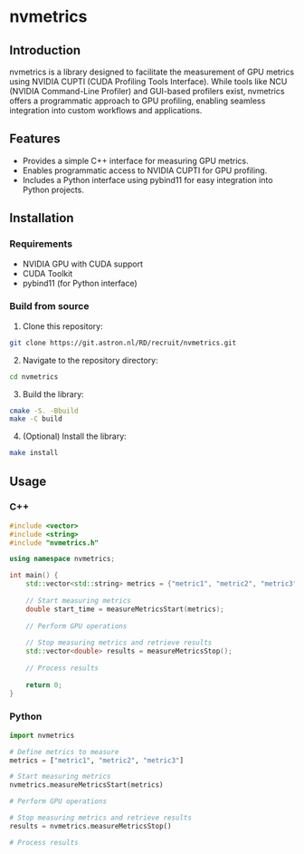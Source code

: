 # nvmetrics
## Introduction
nvmetrics is a library designed to facilitate the measurement of GPU metrics using NVIDIA CUPTI (CUDA Profiling Tools Interface). While tools like NCU (NVIDIA Command-Line Profiler) and GUI-based profilers exist, nvmetrics offers a programmatic approach to GPU profiling, enabling seamless integration into custom workflows and applications.

## Features
- Provides a simple C++ interface for measuring GPU metrics.
- Enables programmatic access to NVIDIA CUPTI for GPU profiling.
- Includes a Python interface using pybind11 for easy integration into Python projects.

## Installation
### Requirements
- NVIDIA GPU with CUDA support
- CUDA Toolkit
- pybind11 (for Python interface)

### Build from source
1. Clone this repository:
```bash
git clone https://git.astron.nl/RD/recruit/nvmetrics.git
```
2. Navigate to the repository directory:
```bash
cd nvmetrics
```
3. Build the library:
```bash
cmake -S. -Bbuild
make -C build
```
4. (Optional) Install the library:
```bash
make install
```

## Usage
### C++
```cpp
#include <vector>
#include <string>
#include "nvmetrics.h"

using namespace nvmetrics;

int main() {
    std::vector<std::string> metrics = {"metric1", "metric2", "metric3"};
    
    // Start measuring metrics
    double start_time = measureMetricsStart(metrics);
    
    // Perform GPU operations
    
    // Stop measuring metrics and retrieve results
    std::vector<double> results = measureMetricsStop();
    
    // Process results
    
    return 0;
}
```

### Python
```python
import nvmetrics

# Define metrics to measure
metrics = ["metric1", "metric2", "metric3"]

# Start measuring metrics
nvmetrics.measureMetricsStart(metrics)

# Perform GPU operations

# Stop measuring metrics and retrieve results
results = nvmetrics.measureMetricsStop()

# Process results
```